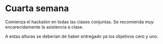 Cuarta semana
=============

Comienza el hackatón en todas las clases conjuntas. Se recomienda
*muy* encarecidamente la asistencia a clase.

A estas alturas se deberían de haber entregado ya los objetivos cero y
uno.
